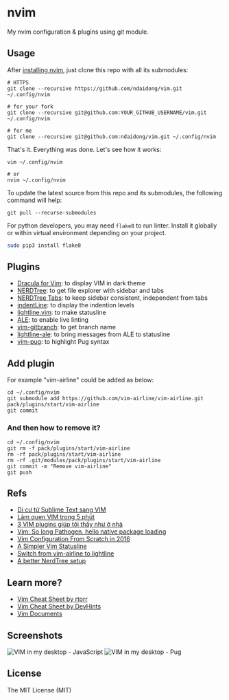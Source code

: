 # nvim
My nvim configuration & plugins using git module.


## Usage

After [installing nvim](https://github.com/neovim/neovim/wiki/Installing-Neovim), just clone this repo with all its submodules:


```
# HTTPS
git clone --recursive https://github.com/ndaidong/vim.git ~/.config/nvim

# for your fork
git clone --recursive git@github.com:YOUR_GITHUB_USERNAME/vim.git ~/.config/nvim

# for me
git clone --recursive git@github.com:ndaidong/vim.git ~/.config/nvim
```

That's it. Everything was done. Let's see how it works:

```
vim ~/.config/nvim

# or
nvim ~/.config/nvim
```

To update the latest source from this repo and its submodules, the following command will help:

```
git pull --recurse-submodules
```


For python developers, you may need `flake8` to run linter. Install it globally or within virtual environment depending on your project.

```bash
sudo pip3 install flake8
```


## Plugins

- [Dracula for Vim](https://github.com/dracula/vim): to display VIM in dark theme
- [NERDTree](https://github.com/scrooloose/nerdtree): to get file explorer with sidebar and tabs
- [NERDTree Tabs](https://github.com/jistr/vim-nerdtree-tabs): to keep sidebar consistent, independent from tabs
- [indentLine](https://github.com/Yggdroot/indentLine): to display the indention levels
- [lightline.vim](https://github.com/itchyny/lightline.vim): to make statusline
- [ALE](https://github.com/w0rp/ale): to enable live linting
- [vim-gitbranch](https://github.com/itchyny/vim-gitbranch): to get branch name
- [lightline-ale](https://github.com/maximbaz/lightline-ale): to bring messages from ALE to statusline
- [vim-pug](https://github.com/digitaltoad/vim-pug): to highlight Pug syntax


## Add plugin

For example "vim-airline" could be added as below:

```
cd ~/.config/nvim
git submodule add https://github.com/vim-airline/vim-airline.git pack/plugins/start/vim-airline
git commit
```

### And then how to remove it?

```
cd ~/.config/nvim
git rm -f pack/plugins/start/vim-airline
rm -rf pack/plugins/start/vim-airline
rm -rf .git/modules/pack/plugins/start/vim-airline
git commit -m "Remove vim-airline"
git push
```

## Refs

- [Di cư từ Sublime Text sang VIM](https://kipalog.com/posts/Di-cu-tu-Sublime-Text-sang-VIM)
- [Làm quen VIM trong 5 phút](https://kipalog.com/posts/Lam-quen-VIM-trong-5-phut)
- [3 VIM plugins giúp tôi thấy như ở nhà](https://kipalog.com/posts/3-VIM-plugins-giup-toi-thay-nhu-o-nha)
- [Vim: So long Pathogen, hello native package loading](https://shapeshed.com/vim-packages)
- [Vim Configuration From Scratch in 2016](http://marcgg.com/blog/2016/03/01/vimrc-example/)
- [A Simpler Vim Statusline](https://www.blaenkdenum.com/posts/a-simpler-vim-statusline/)
- [Switch from vim-airline to lightline](http://newbilityvery.github.io/2017/08/04/switch-to-lightline/)
- [A better NerdTree setup](https://medium.com/@victormours/a-better-nerdtree-setup-3d3921abc0b9)


## Learn more?

- [Vim Cheat Sheet by rtorr](https://vim.rtorr.com/)
- [Vim Cheat Sheet by DevHints](https://devhints.io/vim)
- [Vim Documents](http://vimdoc.sourceforge.net/htmldoc/)


## Screenshots

![VIM in my desktop - JavaScript](https://i.imgur.com/fAQKLyp.jpg)
![VIM in my desktop - Pug](https://i.imgur.com/Kg0SFgA.jpg)


## License

The MIT License (MIT)
